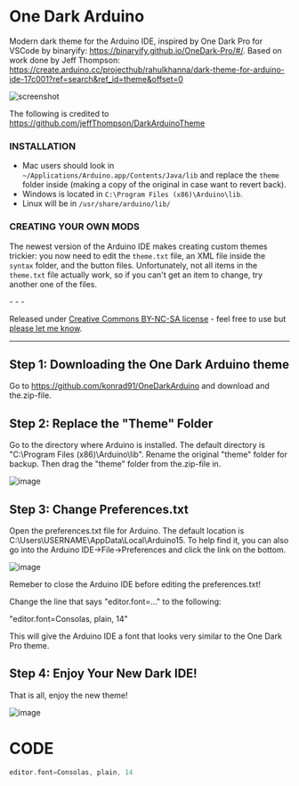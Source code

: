 # One Dark Arduino
Modern dark theme for the Arduino IDE, inspired by One Dark Pro for VSCode by binaryify: https://binaryify.github.io/OneDark-Pro/#/. Based on work done by Jeff Thompson: https://create.arduino.cc/projecthub/rahulkhanna/dark-theme-for-arduino-ide-17c001?ref=search&ref_id=theme&offset=0 

![screenshot](https://raw.githubusercontent.com/konrad91/OneDarkArduino/master/one_dark_arduino_1.png)

The following is credited to https://github.com/jeffThompson/DarkArduinoTheme 

### INSTALLATION  

* Mac users should look in `~/Applications/Arduino.app/Contents/Java/lib` and replace the `theme` folder inside (making a copy of the original in case want to revert back).  
* Windows is located in `C:\Program Files (x86)\Arduino\lib`.  
* Linux will be in `/usr/share/arduino/lib/`  

### CREATING YOUR OWN MODS
The newest version of the Arduino IDE makes creating custom themes trickier: you now need to edit the `theme.txt` file, an XML file inside the `syntax` folder, and the button files. Unfortunately, not all items in the `theme.txt` file actually work, so if you can't get an item to change, try another one of the files.

\- \- \-

Released under [Creative Commons BY-NC-SA license](http://creativecommons.org/licenses/by-nc-sa/3.0/) - feel free to use but [please let me know](http://www.jeffreythompson.org).

-------------------------------------------------

## Step 1: Downloading the One Dark Arduino theme
Go to https://github.com/konrad91/OneDarkArduino and download and the.zip-file.

## Step 2: Replace the "Theme" Folder
Go to the directory where Arduino is installed. The default directory is "C:\Program Files (x86)\Arduino\lib". Rename the original "theme" folder for backup. Then drag the "theme" folder from the.zip-file in.

![image](https://user-images.githubusercontent.com/77877967/159138176-d1be9b11-ec97-4f68-8db5-6ce0af1b302d.png)

## Step 3: Change Preferences.txt
Open the preferences.txt file for Arduino. The default location is C:\Users\USERNAME\AppData\Local\Arduino15. To help find it, you can also go into the Arduino IDE->File->Preferences and click the link on the bottom.

![image](https://user-images.githubusercontent.com/77877967/159138186-d454d0f9-57cf-4efa-bc1b-1682c87b327e.png)

Remeber to close the Arduino IDE before editing the preferences.txt!

Change the line that says "editor.font=..." to the following:

"editor.font=Consolas, plain, 14"

This will give the Arduino IDE a font that looks very similar to the One Dark Pro theme.

## Step 4: Enjoy Your New Dark IDE!
That is all, enjoy the new theme!

![image](https://user-images.githubusercontent.com/77877967/159138201-87ddac9a-23be-4634-994d-d336ab09d971.png)

# CODE
```C++
editor.font=Consolas, plain, 14
```

